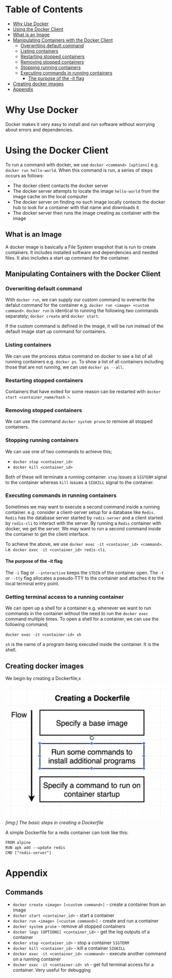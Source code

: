 # Table of Contents
- [Why Use Docker](#why-use-docker)
- [Using the Docker Client](#using-the-docker-client)
- [What is an Image](#what-is-an-image)
- [Manipulating Containers with the Docker Client](#manipulating-containers-with-the-docker-client)
  - [Overwriting default command](#overwriting-default-command)
  - [Listing containers](#listing-containers)
  - [Restarting stopped containers](#restarting-stopped-containers)
  - [Removing stopped containers](#removing-stopped-containers)
  - [Stopping running containers](#stopping-running-containers)
  - [Executing commands in running containers](#executing-commands-in-running-containers)
    - [The purpose of the -it flag](#the-purpose-of-the--it-flag)
- [Creating docker images](#creating-docker-images)
- [Appendix](#Appendix)

# Why Use Docker
Docker makes it very easy to install and run software without worrying about errors and dependencies.

# Using the Docker Client
To run a command with docker, we use `docker <command> [options]`
e.g. `docker run hello-world`. When this command is run, a series of steps occurs as follows:

- The docker client contacts the docker server
- The docker server attempts to locate the image `hello-world` from the image cache on the local computer
- The docker server on finding no such image locally contacts the docker hub to look for a container with that name and downloads it
- The docker server then runs the image creating as container with the image

## What is an Image
A docker image is basically a File System snapshot that is run to create containers. It includes installed software and dependencies and needed files. It also includes a start up command for the container.

## Manipulating Containers with the Docker Client
### Overwriting default command
With `docker run`, we can supply our custom command to overwrite the defalut command for the container e.g. `docker run <image> <custom command>`. `docker run` is identical to running the following two commands separately; `docker create` and `docker start`.

If the custom command is defined in the image, it will be run instead of the default image start up command for containers.

### Listing containers
We can use the process status command on docker to see a list of all running containers e.g. `docker ps`. To show a list of all containers including those that are not running, we can use `docker ps --all`.

### Restarting stopped containers
Containers that have exited for some reason can be restarted with `docker start <container_name/hash >`.

### Removing stopped containers
We can use the command `docker system prune` to remove all stopped containers.

### Stopping running containers
We can use one of two commands to achieve this;
- `docker stop <container_id>`
- `docker kill <container_id>`

Both of these will terminate a running container. `stop` issues a `SIGTERM` signal to the container whereas `kill` issues a `SIGKILL` signal to the container.

### Executing commands in running containers
Sometimes we may want to execute a second command inside a running container. e.g. consider a client-server setup for a database like `Redis`. `Redis` has the database server started by `redis-server` and a client started by `redis-cli` to interact with the server. By running a `Redis` container with docker, we get the server. We may want to run a second command inside the container to get the client interface.

To achieve the above, we use `docker exec -it <container_id> <command>`. i.e. `docker exec -it <container_id> redis-cli`.

#### The purpose of the -it flag
The `-i` flag or `--interactive` keeps the `STDIN` of the container open. The `-t` or `--tty` flag allocates a pseudo-TTY to the container and attaches it to the local terminal entry point.

### Getting terminal access to a running container
We can open up a shell for a container e.g. whenever we want to run commands in the container without the need to run the `docker exec` command multiple times. To open a shell for a container, we can use the following command;

`docker exec -it <container-id> sh`

`sh` is the name of a program being executed inside the container. It is the shell.

## Creating docker images
We begin by creating a Dockerfile;x

![](notes-images/creating-docker-file.png)
*[img:] The basic steps in creating a Dockerfile*

A simple Dockerfile for a redis container can look like this:

```
FROM alpine
RUN apk add --update redis
CMD ["redis-server"]
```

# Appendix
## Commands
- `docker create <image> [<custom command>]` - create a container from an image
- `docker start <container_id>` - start a container
- `docker run <image> [<custom command>]` - create and run a container
- `docker system prune` - remove all stopped containers
- `docker logs [OPTIONS] <container_id>` - get the log outputs of a container
- `docker stop <container_id>` - stop a container `SIGTERM`
- `docker kill <container_id>` - kill a container `SIGKILL`
- `docker exec -it <container_id> <command>` - execute another command on a running container
- `docker exec -it <container-id> sh` - get full terminal access for a container. Very useful for debugging
